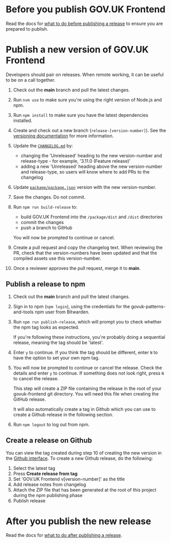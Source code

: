 # Before you publish GOV.UK Frontend

Read the docs for [what to do before publishing a release](/docs/releasing/before-publishing-a-release.md) to ensure you are prepared to publish.

# Publish a new version of GOV.UK Frontend

Developers should pair on releases. When remote working, it can be useful to be on a call together.

1. Check out the **main** branch and pull the latest changes.

2. Run `nvm use` to make sure you're using the right version of Node.js and npm.

3. Run `npm install` to make sure you have the latest dependencies installed.

4. Create and check out a new branch (`release-[version-number]`). See the [versioning documentation](/docs/contributing/versioning.md) for more information.

5. Update the [`CHANGELOG.md`](../../CHANGELOG.md) by:

   - changing the 'Unreleased' heading to the new version-number and release-type - for example, '3.11.0 (Feature release)'
   - adding a new 'Unreleased' heading above the new version-number and release-type, so users will know where to add PRs to the changelog

6. Update [`package/package.json`](../../package/package.json) version with the new version-number.

7. Save the changes. Do not commit.

8. Run `npm run build-release` to:

   - build GOV.UK Frontend into the `/package/dist` and `/dist` directories
   - commit the changes
   - push a branch to GitHub

   You will now be prompted to continue or cancel.

9. Create a pull request and copy the changelog text.
   When reviewing the PR, check that the version-numbers have been updated and that the compiled assets use this version-number.

10. Once a reviewer approves the pull request, merge it to **main**.

## Publish a release to npm

1. Check out the **main** branch and pull the latest changes.

2. Sign in to npm (`npm login`), using the credentials for the govuk-patterns-and-tools npm user from Bitwarden.

3. Run `npm run publish-release`, which will prompt you to check whether the npm tag looks as expected.

   If you're following these instructions, you're probably doing a sequential release, meaning
   the tag should be 'latest'.

4. Enter `y` to continue. If you think the tag should be different, enter `N` to have the option to set your own npm tag.

5. You will now be prompted to continue or cancel the release. Check the details and enter `y` to continue. If something does not look right, press `N` to cancel the release.

   This step will create a ZIP file containing the release in the root of your govuk-frontend git directory. You will need this file when creating the GitHub release.

   It will also automatically create a tag in Github which you can use to create a Github release in the following section.

6. Run `npm logout` to log out from npm.

## Create a release on Github

You can view the tag created during step 10 of creating the new version in the [Github interface](https://github.com/alphagov/govuk-frontend/tags). To create a new Github release, do the following:

1. Select the latest tag
2. Press **Create release from tag**
3. Set 'GOV.UK Frontend v[version-number]' as the title
4. Add release notes from changelog
5. Attach the ZIP file that has been generated at the root of this project during the npm publishing phase
6. Publish release

# After you publish the new release

Read the docs for [what to do after publishing a release](/docs/releasing/after-publishing-a-release.md).
